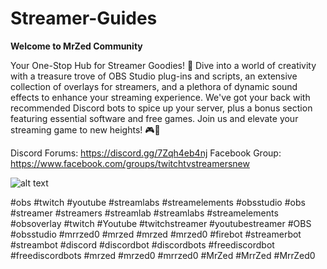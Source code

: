 # Streamer-Guides
**Welcome to MrZed Community**

Your One-Stop Hub for Streamer Goodies! 🚀 Dive into a world of creativity with a treasure trove of OBS Studio plug-ins and scripts, an extensive collection of overlays for streamers, and a plethora of dynamic sound effects to enhance your streaming experience.
We've got your back with recommended Discord bots to spice up your server, plus a bonus section featuring essential software and free games. 
Join us and elevate your streaming game to new heights! 🎮🎉

Discord Forums: https://discord.gg/7Zqh4eb4nj
Facebook Group: https://www.facebook.com/groups/twitchtvstreamersnew

![alt text](https://scontent-ord5-2.xx.fbcdn.net/v/t39.30808-6/427919146_988353305991581_1138378750860276908_n.jpg?_nc_cat=105&ccb=1-7&_nc_sid=c42490&_nc_ohc=BkqkfFapIV0AX9xj9xP&_nc_ht=scontent-ord5-2.xx&oh=00_AfA4i2JVsTUJ8A6UhCsdT1NI8s_t5oIxAYQ6eGMBTwk2eg&oe=65D15D3B)

#obs #twitch #youtube #streamlabs #streamelements #obsstudio #obs #streamer #streamers #streamlab #streamlabs #streamelements #obsoverlay #twitch #Youtube #twitchstreamer #youtubestreamer #OBS #obsstudio #mrrzed0 #mrzed #mrzed #mrzed0 #firebot #streamerbot #streambot #discord #discordbot #discordbots #freediscordbot #freediscordbots #mrzed #mrzed0 #mrrzed0 #MrZed #MrrZed #MrrZed0

